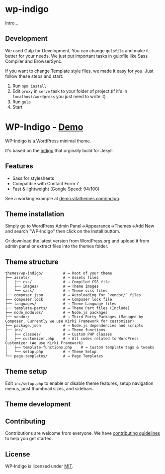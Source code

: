 # wp-indigo
Intro...



## Development
 We used Gulp for Development, You can change `gulpfile` and make it better for your needs. We just put important tasks in gulpfile like Sass Compiler and BrowserSync.
 
 If you want to change Template style files, we made it easy for you. Just follow these steps and start:
 
1. Run `npm install`
2. Edit `proxy`  in `serve` task to your folder of project.(if it's in `localhost/wordpress` you just need to write it)
3. Run `gulp`
4. Start

# WP-Indigo - [Demo](https://demo.vitathemes.com/indigo/)
WP-Indigo is a WordPress minimal theme.

It's based on the [indigo](https://github.com/sergiokopplin/indigo) that orginally build for Jekyll.

## Features
* Sass for stylesheets
* Compatible with Contact Form 7
* Fast & lightweight (Google Speed: 94/100)

See a working example at [demo.vitathemes.com/indigo](https://demo.vitathemes.com/indigo/).

## Theme installation
Simply go to WordPress Admin Panel->Appearance->Themes->Add New and search "WP-Indigo" then click on the Install buttom.

Or download the latest version from WordPress.org and upload it from admin panel or extract files into the themes folder.

## Theme structure

```shell
themes/wp-indigo/  	      # → Root of your theme
├── assets/               # → Assets files
│   ├── css/      		  # → Compiled CSS file
│   ├── images/           # → Theme images
│   └── sass/      	      # → Theme scss files
├── composer.json         # → Autoloading for `vendor/` files
├── composer.lock         # → Composer lock file
├── languages/            # → Theme Language files
├── template-parts/       # → Theme Part files (Include)
├── node_modules/         # → Node.js packages
├── vendor/    		      # → Third Party Packages (Managed by Composer, Currently we use Kirki Framework for customizer)
├── package.json          # → Node.js dependencies and scripts
├── inc/           		  # → Theme functions
│   ├── classes/   		  # → Custom PHP classes
│   ├── customizer.php    # → All codes related to WordPress Customizer (We use Kirki Framework)
│   ├── template-functions.php    # → Custom template tags & tweaks
│   └── setup.php         # → Theme Setup
└── page-templates/       # → Page Templates
```

## Theme setup

Edit `inc/setup.php` to enable or disable theme features, setup navigation menus, post thumbnail sizes, and sidebars.

## Theme development

## Contributing

Contributions are welcome from everyone. We have [contributing guidelines](CONTRIBUTING.md) to help you get started.

## License

WP-Indigo is licensed under [MIT](LICENSE).